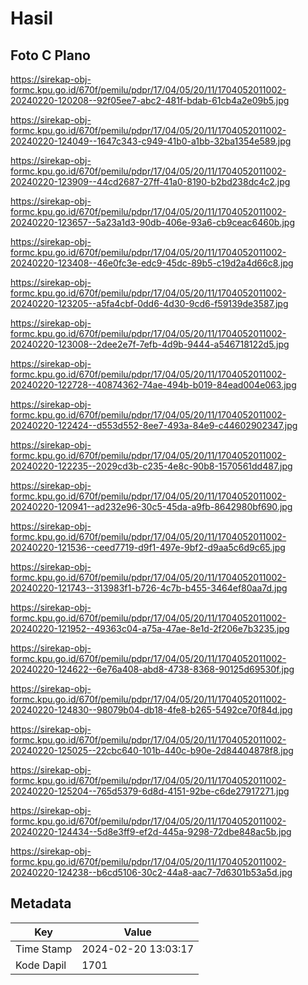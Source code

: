 # Hasil

## Foto C Plano

https://sirekap-obj-formc.kpu.go.id/670f/pemilu/pdpr/17/04/05/20/11/1704052011002-20240220-120208--92f05ee7-abc2-481f-bdab-61cb4a2e09b5.jpg

https://sirekap-obj-formc.kpu.go.id/670f/pemilu/pdpr/17/04/05/20/11/1704052011002-20240220-124049--1647c343-c949-41b0-a1bb-32ba1354e589.jpg

https://sirekap-obj-formc.kpu.go.id/670f/pemilu/pdpr/17/04/05/20/11/1704052011002-20240220-123909--44cd2687-27ff-41a0-8190-b2bd238dc4c2.jpg

https://sirekap-obj-formc.kpu.go.id/670f/pemilu/pdpr/17/04/05/20/11/1704052011002-20240220-123657--5a23a1d3-90db-406e-93a6-cb9ceac6460b.jpg

https://sirekap-obj-formc.kpu.go.id/670f/pemilu/pdpr/17/04/05/20/11/1704052011002-20240220-123408--46e0fc3e-edc9-45dc-89b5-c19d2a4d66c8.jpg

https://sirekap-obj-formc.kpu.go.id/670f/pemilu/pdpr/17/04/05/20/11/1704052011002-20240220-123205--a5fa4cbf-0dd6-4d30-9cd6-f59139de3587.jpg

https://sirekap-obj-formc.kpu.go.id/670f/pemilu/pdpr/17/04/05/20/11/1704052011002-20240220-123008--2dee2e7f-7efb-4d9b-9444-a546718122d5.jpg

https://sirekap-obj-formc.kpu.go.id/670f/pemilu/pdpr/17/04/05/20/11/1704052011002-20240220-122728--40874362-74ae-494b-b019-84ead004e063.jpg

https://sirekap-obj-formc.kpu.go.id/670f/pemilu/pdpr/17/04/05/20/11/1704052011002-20240220-122424--d553d552-8ee7-493a-84e9-c44602902347.jpg

https://sirekap-obj-formc.kpu.go.id/670f/pemilu/pdpr/17/04/05/20/11/1704052011002-20240220-122235--2029cd3b-c235-4e8c-90b8-1570561dd487.jpg

https://sirekap-obj-formc.kpu.go.id/670f/pemilu/pdpr/17/04/05/20/11/1704052011002-20240220-120941--ad232e96-30c5-45da-a9fb-8642980bf690.jpg

https://sirekap-obj-formc.kpu.go.id/670f/pemilu/pdpr/17/04/05/20/11/1704052011002-20240220-121536--ceed7719-d9f1-497e-9bf2-d9aa5c6d9c65.jpg

https://sirekap-obj-formc.kpu.go.id/670f/pemilu/pdpr/17/04/05/20/11/1704052011002-20240220-121743--313983f1-b726-4c7b-b455-3464ef80aa7d.jpg

https://sirekap-obj-formc.kpu.go.id/670f/pemilu/pdpr/17/04/05/20/11/1704052011002-20240220-121952--49363c04-a75a-47ae-8e1d-2f206e7b3235.jpg

https://sirekap-obj-formc.kpu.go.id/670f/pemilu/pdpr/17/04/05/20/11/1704052011002-20240220-124622--6e76a408-abd8-4738-8368-90125d69530f.jpg

https://sirekap-obj-formc.kpu.go.id/670f/pemilu/pdpr/17/04/05/20/11/1704052011002-20240220-124830--98079b04-db18-4fe8-b265-5492ce70f84d.jpg

https://sirekap-obj-formc.kpu.go.id/670f/pemilu/pdpr/17/04/05/20/11/1704052011002-20240220-125025--22cbc640-101b-440c-b90e-2d84404878f8.jpg

https://sirekap-obj-formc.kpu.go.id/670f/pemilu/pdpr/17/04/05/20/11/1704052011002-20240220-125204--765d5379-6d8d-4151-92be-c6de27917271.jpg

https://sirekap-obj-formc.kpu.go.id/670f/pemilu/pdpr/17/04/05/20/11/1704052011002-20240220-124434--5d8e3ff9-ef2d-445a-9298-72dbe848ac5b.jpg

https://sirekap-obj-formc.kpu.go.id/670f/pemilu/pdpr/17/04/05/20/11/1704052011002-20240220-124238--b6cd5106-30c2-44a8-aac7-7d6301b53a5d.jpg


## Metadata

| Key        | Value               |
| ---------- | ------------------- |
| Time Stamp | 2024-02-20 13:03:17 |
| Kode Dapil | 1701                |



